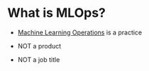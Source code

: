 # What is MLOps?

* [Machine Learning Operations](https://ml-ops.org/) is a practice

* NOT a product
* NOT a job title


